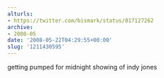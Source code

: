 ```yaml
---
alturls:
- https://twitter.com/bismark/status/817127262
archive:
- 2008-05
date: '2008-05-22T04:29:55+00:00'
slug: '1211430595'
---
```


getting pumped for midnight showing of indy jones

